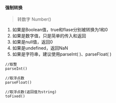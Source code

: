 #### 强制转换


> 转数字 Number()
1. 如果是Boolean值，true和flase分别被转换为1和0
2. 如果是数字值，只是简单的传入和返回
3. 如果是null值，返回0
4. 如果是undefined，返回NaN
5. 如果是字符串，建议使用parseInt( )、parseFloat( )



```
//取整
parseInt()

//取浮点数
parseFloat()

//取浮点数(返回值为string)
toFixed()


```

